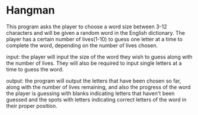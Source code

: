 # Hangman
This program asks the player to choose a word size between 3-12 characters and will be given a random word in the English dictionary. The player has a certain number of lives(1-10) to guess one letter at a time to complete the word, depending on the number of lives chosen.

input: the player will input the size of the word they wish to guess along with the number of lives. They will also be required to input single letters at a time to guess the word.

output: the program will output the letters that have been chosen so far, along with the number of lives remaining, and also the progress of the word the player is guessing with blanks indicating letters that haven't been guessed and the spots with letters indicating correct letters of the word in their proper position.

 


